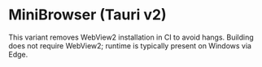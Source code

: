 # MiniBrowser (Tauri v2)

This variant removes WebView2 installation in CI to avoid hangs. Building does not require WebView2; runtime is typically present on Windows via Edge.